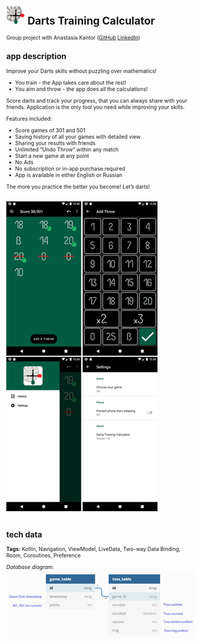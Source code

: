 # <img src="docs/dtc_icon.png" width="50"/> Darts Training Calculator

Group project with Anastasia Kantor ([GitHub](https://github.com/Anastasia-Kan) [LinkedIn](https://www.linkedin.com/in/anastasia-kantor-503563117/))

## app description

Improve your Darts skills without puzzling over mathematics!

* You train - the App takes care about the rest!
* You aim and throw - the app does all the calculations!

Score darts and track your progress, that you can always share with your friends. Application is the only tool you need while improving your skills.

Features included:

* Score games of 301 and 501
* Saving history of all your games with detailed view
* Sharing your results with friends
* Unlimited “Undo Throw” within any match
* Start a new game at any point
* No Ads
* No subscription or in-app purchase required
* App is available in either English or Russian

The more you practice the better you become! Let’s darts!  

<br/>
<img src="docs/dtc_screenshot_phone_1.png" width="200"/>
<img src="docs/dtc_screenshot_phone_2.png" width="200"/>
<img src="docs/dtc_screenshot_phone_3.png" width="200"/>
<img src="docs/dtc_screenshot_phone_4.png" width="200"/>
<br/>
<br/>

## tech data

**Tags:** Kotlin, Navigation, ViewModel, LiveData, Two-way Data Binding, Room, Coroutines, Preference

*Database diagram:*
<img src="docs/dtc_database_diagram.png" width="800"/>
